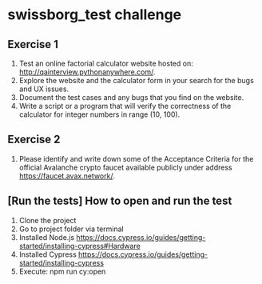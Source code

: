 # swissborg_test challenge

## Exercise 1
1. Test an online factorial calculator website hosted on: http://qainterview.pythonanywhere.com/.
2. Explore the website and the calculator form in your search for the bugs and UX issues.
3. Document the test cases and any bugs that you find on the website.
4. Write a script or a program that will verify the correctness of the calculator for integer numbers in range (10, 100).

## Exercise 2
1. Please identify and write down some of the Acceptance Criteria for the official Avalanche crypto faucet available publicly under address https://faucet.avax.network/.

## [Run the tests] How to open and run the test
1. Clone the project
2. Go to project folder via terminal
3. Installed Node.js https://docs.cypress.io/guides/getting-started/installing-cypress#Hardware
4. Installed Cypress https://docs.cypress.io/guides/getting-started/installing-cypress
5. Execute: npm run cy:open
